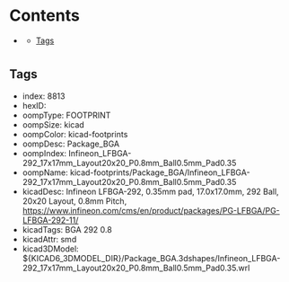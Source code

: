 



Contents
========

* [](#)
	* [Tags](#tags)

# 

## Tags

- index: 8813
- hexID: 
- oompType: FOOTPRINT
- oompSize: kicad
- oompColor: kicad-footprints
- oompDesc: Package_BGA
- oompIndex: Infineon_LFBGA-292_17x17mm_Layout20x20_P0.8mm_Ball0.5mm_Pad0.35
- oompName: kicad-footprints/Package_BGA/Infineon_LFBGA-292_17x17mm_Layout20x20_P0.8mm_Ball0.5mm_Pad0.35
- kicadDesc: Infineon LFBGA-292, 0.35mm pad, 17.0x17.0mm, 292 Ball, 20x20 Layout, 0.8mm Pitch, https://www.infineon.com/cms/en/product/packages/PG-LFBGA/PG-LFBGA-292-11/
- kicadTags: BGA 292 0.8
- kicadAttr: smd
- kicad3DModel: ${KICAD6_3DMODEL_DIR}/Package_BGA.3dshapes/Infineon_LFBGA-292_17x17mm_Layout20x20_P0.8mm_Ball0.5mm_Pad0.35.wrl
